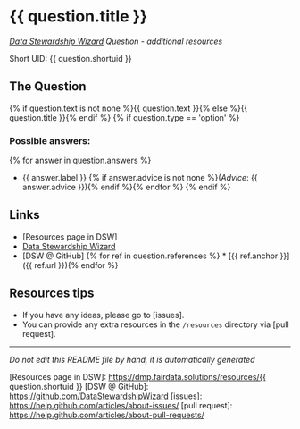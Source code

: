 # {{ question.title }}

*[Data Stewardship Wizard] Question - additional resources*

Short UID: {{ question.shortuid }}

## The Question

{% if question.text is not none %}{{ question.text }}{% else %}{{ question.title }}{% endif %}
{% if question.type == 'option' %}
### Possible answers:
{% for answer in question.answers %}
  * {{ answer.label }} {% if answer.advice is not none %}(*Advice*: {{ answer.advice }}){% endif %}{% endfor %}
{% endif %}
## Links

  * [Resources page in DSW]
  * [Data Stewardship Wizard]
  * [DSW @ GitHub]
{% for ref in question.references %}  * [{{ ref.anchor }}]({{ ref.url }}){% endfor %}

## Resources tips

  * If you have any ideas, please go to [issues].
  * You can provide any extra resources in the `/resources` directory via [pull request].

----

*Do not edit this README file by hand, it is automatically generated*

[Data Stewardship Wizard]: https://dmp.fairdata.solutions
[Resources page in DSW]: https://dmp.fairdata.solutions/resources/{{ question.shortuid }}
[DSW @ GitHub]: https://github.com/DataStewardshipWizard
[issues]: https://help.github.com/articles/about-issues/
[pull request]: https://help.github.com/articles/about-pull-requests/

